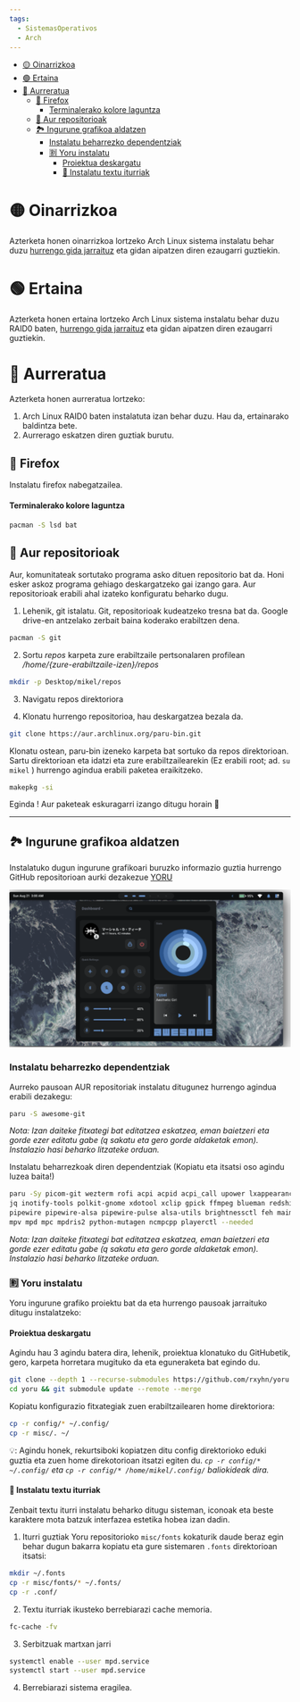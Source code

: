 ```yaml
---
tags:
  - SistemasOperativos
  - Arch
---
```


- [🟡 Oinarrizkoa](#-oinarrizkoa)
- [🟢 Ertaina](#-ertaina)
- [🔵 Aurreratua](#-aurreratua)
  - [🦊 Firefox](#-firefox)
      - [Terminalerako kolore laguntza](#terminalerako-kolore-laguntza)
  - [🐊 Aur repositorioak](#-aur-repositorioak)
  - [🏞️ Ingurune grafikoa aldatzen](#️-ingurune-grafikoa-aldatzen)
    - [Instalatu beharrezko dependentziak](#instalatu-beharrezko-dependentziak)
    - [🈹 Yoru instalatu](#-yoru-instalatu)
      - [Proiektua deskargatu](#proiektua-deskargatu)
      - [📝 Instalatu textu iturriak](#-instalatu-textu-iturriak)


# 🟡 Oinarrizkoa 
Azterketa honen oinarrizkoa lortzeko Arch Linux sistema instalatu behar duzu [hurrengo gida jarraituz](<Arch Linux Instalatzen.md>) eta gidan aipatzen diren ezaugarri guztiekin.

# 🟢 Ertaina 
Azterketa honen ertaina lortzeko Arch Linux sistema instalatu behar duzu RAID0 baten, [hurrengo gida jarraituz](<Arch Linux Instalatzen RAID 0.md>) eta gidan aipatzen diren ezaugarri guztiekin.

# 🔵 Aurreratua 
Azterketa honen aurreratua lortzeko:
1. Arch Linux RAID0 baten instalatuta izan behar duzu. Hau da, ertainarako baldintza bete.
2. Aurrerago eskatzen diren guztiak burutu.

## 🦊 Firefox 

Instalatu firefox nabegatzailea.

#### Terminalerako kolore laguntza 

```bash
pacman -S lsd bat
```

## 🐊 Aur repositorioak

Aur, komunitateak sortutako programa asko dituen repositorio bat da. Honi esker askoz programa gehiago deskargatzeko gai izango gara. Aur repositorioak erabili ahal izateko konfiguratu beharko dugu.

1. Lehenik, git istalatu. Git, repositorioak kudeatzeko tresna bat da. Google drive-en antzelako zerbait baina koderako erabiltzen dena.

```bash
pacman -S git
```

2. Sortu *repos* karpeta zure erabiltzaile pertsonalaren profilean */home/{zure-erabiltzaile-izen}/repos*

```bash
mkdir -p Desktop/mikel/repos
```

3. Navigatu repos direktoriora

4. Klonatu hurrengo repositorioa, hau deskargatzea bezala da.
   
```bash
git clone https://aur.archlinux.org/paru-bin.git
```

Klonatu
 ostean, paru-bin izeneko karpeta bat sortuko da repos direktorioan. Sartu direktorioan eta idatzi eta zure erabiltzailearekin (Ez erabili root; ad. `su mikel` ) hurrengo agindua erabili paketea eraikitzeko.

```bash
makepkg -si
```

Eginda ! Aur paketeak eskuragarri izango ditugu horain 👏

---

## 🏞️ Ingurune grafikoa aldatzen 

Instalatuko dugun ingurune grafikoari buruzko informazio guztia hurrengo GitHub repositorioan aurki dezakezue [YORU](https://github.com/rxyhn/yoru)

![alt text](image-24.png)

### Instalatu beharrezko dependentziak

Aurreko pausoan AUR repositoriak instalatu ditugunez hurrengo agindua erabili dezakegu:

```bash
paru -S awesome-git
```

*Nota: Izan daiteke fitxategi bat editatzea eskatzea, eman baietzeri eta gorde ezer editatu gabe (q sakatu eta gero gorde aldaketak emon). Instalazio hasi beharko litzateke orduan.*

Instalatu beharrezkoak diren dependentziak (Kopiatu eta itsatsi oso agindu luzea baita!)

```bash
paru -Sy picom-git wezterm rofi acpi acpid acpi_call upower lxappearance-gtk3 \
jq inotify-tools polkit-gnome xdotool xclip gpick ffmpeg blueman redshift \
pipewire pipewire-alsa pipewire-pulse alsa-utils brightnessctl feh maim \
mpv mpd mpc mpdris2 python-mutagen ncmpcpp playerctl --needed
```

*Nota: Izan daiteke fitxategi bat editatzea eskatzea, eman baietzeri eta gorde ezer editatu gabe (q sakatu eta gero gorde aldaketak emon). Instalazio hasi beharko litzateke orduan.*

### 🈹 Yoru instalatu 

Yoru ingurune grafiko proiektu bat da eta hurrengo pausoak jarraituko ditugu instalatzeko:

#### Proiektua deskargatu 

Agindu hau 3 agindu batera dira, lehenik, proiektua klonatuko du GitHubetik, gero, karpeta horretara mugituko da eta eguneraketa bat egindo du.

```bash
git clone --depth 1 --recurse-submodules https://github.com/rxyhn/yoru.git
cd yoru && git submodule update --remote --merge
```

Kopiatu konfigurazio fitxategiak zuen erabiltzailearen home direktoriora:

```bash
cp -r config/* ~/.config/
cp -r misc/. ~/
```

💡: Agindu honek, rekurtsiboki kopiatzen ditu config direktorioko eduki guztia eta zuen home direkotorioan itsatzi egiten du. *`cp -r config/* ~/.config/` eta `cp -r config/* /home/mikel/.config/` baliokideak dira.*

#### 📝 Instalatu textu iturriak


Zenbait textu iturri instalatu beharko ditugu sisteman, iconoak eta beste karaktere mota batzuk interfazea estetika hobea izan dadin.

1. Iturri guztiak Yoru repositorioko `misc/fonts` kokaturik daude beraz egin behar dugun bakarra kopiatu eta gure sistemaren `.fonts` direktorioan itsatsi:

```bash
mkdir ~/.fonts
cp -r misc/fonts/* ~/.fonts/
cp -r .conf/
```
2. Textu iturriak ikusteko berrebiarazi cache memoria.

```bash
fc-cache -fv
```

3. Serbitzuak martxan jarri

```bash
systemctl enable --user mpd.service
systemctl start --user mpd.service
```

4. Berrebiarazi sistema eragilea.